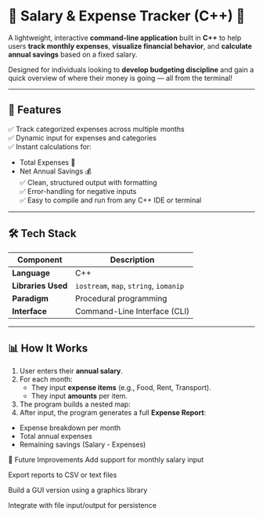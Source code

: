 # 💸 Salary & Expense Tracker (C++) 🧾

A lightweight, interactive **command-line application** built in **C++** to help users **track monthly expenses**, **visualize financial behavior**, and **calculate annual savings** based on a fixed salary.

Designed for individuals looking to **develop budgeting discipline** and gain a quick overview of where their money is going — all from the terminal!

---

## 🚀 Features

✅ Track categorized expenses across multiple months  
✅ Dynamic input for expenses and categories  
✅ Instant calculations for:
- Total Expenses 💸
- Net Annual Savings 💰  
✅ Clean, structured output with formatting  
✅ Error-handling for negative inputs  
✅ Easy to compile and run from any C++ IDE or terminal

---

## 🛠 Tech Stack

| Component | Description |
|----------|-------------|
| **Language** | C++ |
| **Libraries Used** | `iostream`, `map`, `string`, `iomanip` |
| **Paradigm** | Procedural programming |
| **Interface** | Command-Line Interface (CLI) |

---

## 📊 How It Works

1. User enters their **annual salary**.
2. For each month:
   - They input **expense items** (e.g., Food, Rent, Transport).
   - They input **amounts** per item.
3. The program builds a nested map:
4. After input, the program generates a full **Expense Report**:
- Expense breakdown per month
- Total annual expenses
- Remaining savings (Salary - Expenses)

🔮 Future Improvements
Add support for monthly salary input

Export reports to CSV or text files

Build a GUI version using a graphics library

Integrate with file input/output for persistence
